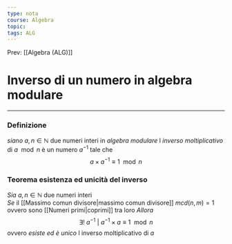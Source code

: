 ```yaml
---
type: nota
course: Algebra
topic: 
tags: ALG
---
```


Prev: [[Algebra (ALG)]]

# Inverso di un numero in algebra modulare
---
### Definizione
_siano_ $a,n \in \mathbb{N}$ due numeri interi in _algebra modulare_ l _inverso moltiplicativo_ di $a \mod n$ è un numero $a^{-1}$ tale che 
$$a \times a^{-1} \equiv 1 \mod n$$


### Teorema esistenza ed unicità del inverso
_Sia_ $a,n \in \mathbb{N}$ due numeri interi  
_Se_ il [[Massimo comun divisore|massimo comun divisore]] $mcd(n,m)=1$ ovvero sono [[Numeri primi|coprimi]] tra loro
_Allora_ $$\exists! \ a^{-1}\ |\ a^{-1} \times a\equiv 1 \mod n$$
ovvero _esiste ed è unico_ l inverso moltiplicativo di $a$
